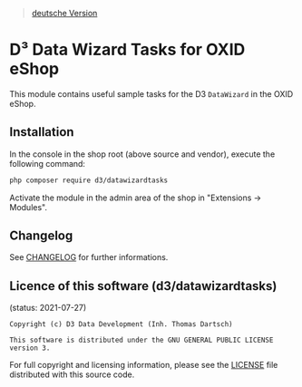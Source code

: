 > [deutsche Version](README.md)

# D³ Data Wizard Tasks for OXID eShop

This module contains useful sample tasks for the D3 `DataWizard` in the OXID eShop.

## Installation

In the console in the shop root (above source and vendor), execute the following command:

```bash
php composer require d3/datawizardtasks
``` 

Activate the module in the admin area of the shop in "Extensions -> Modules".

## Changelog

See [CHANGELOG](CHANGELOG.md) for further informations.

## Licence of this software (d3/datawizardtasks)
(status: 2021-07-27)

```
Copyright (c) D3 Data Development (Inh. Thomas Dartsch)

This software is distributed under the GNU GENERAL PUBLIC LICENSE version 3.
```

For full copyright and licensing information, please see the [LICENSE](LICENSE.md) file distributed with this source code.
